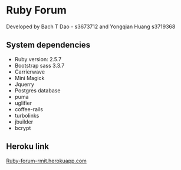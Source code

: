 # Ruby Forum

Developed by Bach T Dao - s3673712 and Yongqian Huang s3719368

## System dependencies
* Ruby version: 2.5.7
* Bootstrap sass 3.3.7
* Carrierwave
* Mini Magick
* Jquerry
* Postgres database
* puma
* uglifier
* coffee-rails
* turbolinks
* jbuilder
* bcrypt
## Heroku link
[Ruby-forum-rmit.herokuapp.com](https://Ruby-forum-rmit.herokuapp.com)
